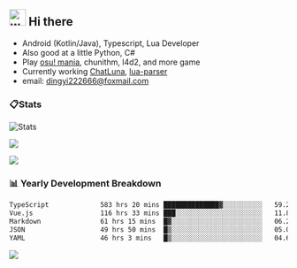 ## <img alt="wave" src="https://raw.githubusercontent.com/MartinHeinz/MartinHeinz/master/wave.gif" width="30px"> Hi there

- Android (Kotlin/Java), Typescript, Lua Developer
- Also good at a little Python, C#
- Play [osu! mania](https://osu.ppy.sh/users/29808669), chunithm, l4d2, and more game
- Currently working [ChatLuna](https://github.com/ChatLunaLab), [lua-parser](https://github.com/dingyi222666/lua-parser)
- email: [dingyi222666@foxmail.com](mailto:dingyi222666@foxmail.com)

### 📋Stats

![Stats](https://github-readme-stats.vercel.app/api?username=dingyi222666&show_icons=true&icon_color=47A69E&title_color=47A69E&count_private=true)    

![](https://api.githubtrends.io/user/svg/dingyi222666/langs?time_range=one_year&include_private=True&loc_metric=changed&theme=classic)

![](http://github-profile-summary-cards.vercel.app/api/cards/productive-time?username=dingyi222666&theme=nord_dark&utcOffset=8)

### 📊 Yearly Development Breakdown

<!--START_SECTION:waka-->

```txt
TypeScript             583 hrs 20 mins ██████████████▓░░░░░░░░░░   59.27 %
Vue.js                 116 hrs 33 mins ███░░░░░░░░░░░░░░░░░░░░░░   11.84 %
Markdown               61 hrs 15 mins  █▓░░░░░░░░░░░░░░░░░░░░░░░   06.22 %
JSON                   49 hrs 50 mins  █▒░░░░░░░░░░░░░░░░░░░░░░░   05.06 %
YAML                   46 hrs 3 mins   █▒░░░░░░░░░░░░░░░░░░░░░░░   04.68 %
```

<!--END_SECTION:waka-->

![](https://komarev.com/ghpvc/?username=dingyi222666)
